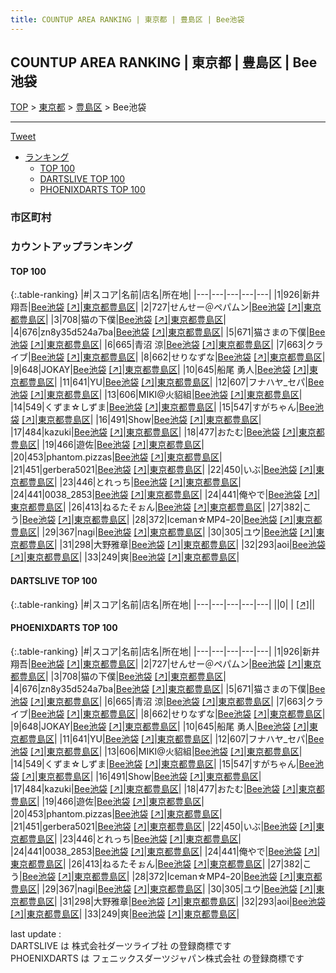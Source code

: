```yaml
---
title: COUNTUP AREA RANKING | 東京都 | 豊島区 | Bee池袋
---
```

## COUNTUP AREA RANKING | 東京都 | 豊島区 | Bee池袋

[TOP](/darts/rank/) > [東京都](/darts/rank/東京都/) > [豊島区](/darts/rank/東京都/豊島区/) > Bee池袋

___

<a href="https://twitter.com/share?ref_src=twsrc%5Etfw" data-text="COUNTUP AREA RANKING | 東京都豊島区Bee池袋" class="twitter-share-button" data-hashtags="DARTSLIVE,PHOENIXDARTS,darts,ダーツ" data-show-count="false">Tweet</a>

* [ランキング](#カウントアップランキング)
    * [TOP 100](#top-100)
    * [DARTSLIVE TOP 100](#dartslive-top-100)
    * [PHOENIXDARTS TOP 100](#phoenixdarts-top-100)

### 市区町村

<ul>

</ul>

### カウントアップランキング

#### TOP 100



{:.table-ranking}
|#|スコア|名前|店名|所在地|
|---|---|---|---|---|
|1|926|<span class="rank-name-pd"><span class="pro-icon-pd"></span>新井　翔吾</span>|<a href="/darts/rank/shops/78257.html">Bee池袋</a> <a href="https://vs.phoenixdarts.com/jp/shop/shopDetailInfo/s_78257?s_seq=78257">[↗]</a>|<a href="/darts/rank/東京都/豊島区">東京都豊島区</a>|
|2|727|<span class="rank-name-pd">せんせー＠ペパムン</span>|<a href="/darts/rank/shops/78257.html">Bee池袋</a> <a href="https://vs.phoenixdarts.com/jp/shop/shopDetailInfo/s_78257?s_seq=78257">[↗]</a>|<a href="/darts/rank/東京都/豊島区">東京都豊島区</a>|
|3|708|<span class="rank-name-pd">猫の下僕</span>|<a href="/darts/rank/shops/78257.html">Bee池袋</a> <a href="https://vs.phoenixdarts.com/jp/shop/shopDetailInfo/s_78257?s_seq=78257">[↗]</a>|<a href="/darts/rank/東京都/豊島区">東京都豊島区</a>|
|4|676|<span class="rank-name-pd">zn8y35d524a7ba</span>|<a href="/darts/rank/shops/78257.html">Bee池袋</a> <a href="https://vs.phoenixdarts.com/jp/shop/shopDetailInfo/s_78257?s_seq=78257">[↗]</a>|<a href="/darts/rank/東京都/豊島区">東京都豊島区</a>|
|5|671|<span class="rank-name-pd">猫さまの下僕</span>|<a href="/darts/rank/shops/78257.html">Bee池袋</a> <a href="https://vs.phoenixdarts.com/jp/shop/shopDetailInfo/s_78257?s_seq=78257">[↗]</a>|<a href="/darts/rank/東京都/豊島区">東京都豊島区</a>|
|6|665|<span class="rank-name-pd">青沼 涼</span>|<a href="/darts/rank/shops/78257.html">Bee池袋</a> <a href="https://vs.phoenixdarts.com/jp/shop/shopDetailInfo/s_78257?s_seq=78257">[↗]</a>|<a href="/darts/rank/東京都/豊島区">東京都豊島区</a>|
|7|663|<span class="rank-name-pd">クライブ</span>|<a href="/darts/rank/shops/78257.html">Bee池袋</a> <a href="https://vs.phoenixdarts.com/jp/shop/shopDetailInfo/s_78257?s_seq=78257">[↗]</a>|<a href="/darts/rank/東京都/豊島区">東京都豊島区</a>|
|8|662|<span class="rank-name-pd">せりなずな</span>|<a href="/darts/rank/shops/78257.html">Bee池袋</a> <a href="https://vs.phoenixdarts.com/jp/shop/shopDetailInfo/s_78257?s_seq=78257">[↗]</a>|<a href="/darts/rank/東京都/豊島区">東京都豊島区</a>|
|9|648|<span class="rank-name-pd">JOKAY</span>|<a href="/darts/rank/shops/78257.html">Bee池袋</a> <a href="https://vs.phoenixdarts.com/jp/shop/shopDetailInfo/s_78257?s_seq=78257">[↗]</a>|<a href="/darts/rank/東京都/豊島区">東京都豊島区</a>|
|10|645|<span class="rank-name-pd">船尾 勇人</span>|<a href="/darts/rank/shops/78257.html">Bee池袋</a> <a href="https://vs.phoenixdarts.com/jp/shop/shopDetailInfo/s_78257?s_seq=78257">[↗]</a>|<a href="/darts/rank/東京都/豊島区">東京都豊島区</a>|
|11|641|<span class="rank-name-pd">YU</span>|<a href="/darts/rank/shops/78257.html">Bee池袋</a> <a href="https://vs.phoenixdarts.com/jp/shop/shopDetailInfo/s_78257?s_seq=78257">[↗]</a>|<a href="/darts/rank/東京都/豊島区">東京都豊島区</a>|
|12|607|<span class="rank-name-pd">フナハヤ_セパ</span>|<a href="/darts/rank/shops/78257.html">Bee池袋</a> <a href="https://vs.phoenixdarts.com/jp/shop/shopDetailInfo/s_78257?s_seq=78257">[↗]</a>|<a href="/darts/rank/東京都/豊島区">東京都豊島区</a>|
|13|606|<span class="rank-name-pd">MIKI@火貂組</span>|<a href="/darts/rank/shops/78257.html">Bee池袋</a> <a href="https://vs.phoenixdarts.com/jp/shop/shopDetailInfo/s_78257?s_seq=78257">[↗]</a>|<a href="/darts/rank/東京都/豊島区">東京都豊島区</a>|
|14|549|<span class="rank-name-pd">くずま☆しずま</span>|<a href="/darts/rank/shops/78257.html">Bee池袋</a> <a href="https://vs.phoenixdarts.com/jp/shop/shopDetailInfo/s_78257?s_seq=78257">[↗]</a>|<a href="/darts/rank/東京都/豊島区">東京都豊島区</a>|
|15|547|<span class="rank-name-pd">すがちゃん</span>|<a href="/darts/rank/shops/78257.html">Bee池袋</a> <a href="https://vs.phoenixdarts.com/jp/shop/shopDetailInfo/s_78257?s_seq=78257">[↗]</a>|<a href="/darts/rank/東京都/豊島区">東京都豊島区</a>|
|16|491|<span class="rank-name-pd">Show</span>|<a href="/darts/rank/shops/78257.html">Bee池袋</a> <a href="https://vs.phoenixdarts.com/jp/shop/shopDetailInfo/s_78257?s_seq=78257">[↗]</a>|<a href="/darts/rank/東京都/豊島区">東京都豊島区</a>|
|17|484|<span class="rank-name-pd">kazuki</span>|<a href="/darts/rank/shops/78257.html">Bee池袋</a> <a href="https://vs.phoenixdarts.com/jp/shop/shopDetailInfo/s_78257?s_seq=78257">[↗]</a>|<a href="/darts/rank/東京都/豊島区">東京都豊島区</a>|
|18|477|<span class="rank-name-pd">おたむ</span>|<a href="/darts/rank/shops/78257.html">Bee池袋</a> <a href="https://vs.phoenixdarts.com/jp/shop/shopDetailInfo/s_78257?s_seq=78257">[↗]</a>|<a href="/darts/rank/東京都/豊島区">東京都豊島区</a>|
|19|466|<span class="rank-name-pd">遊佐</span>|<a href="/darts/rank/shops/78257.html">Bee池袋</a> <a href="https://vs.phoenixdarts.com/jp/shop/shopDetailInfo/s_78257?s_seq=78257">[↗]</a>|<a href="/darts/rank/東京都/豊島区">東京都豊島区</a>|
|20|453|<span class="rank-name-pd">phantom.pizzas</span>|<a href="/darts/rank/shops/78257.html">Bee池袋</a> <a href="https://vs.phoenixdarts.com/jp/shop/shopDetailInfo/s_78257?s_seq=78257">[↗]</a>|<a href="/darts/rank/東京都/豊島区">東京都豊島区</a>|
|21|451|<span class="rank-name-pd">gerbera5021</span>|<a href="/darts/rank/shops/78257.html">Bee池袋</a> <a href="https://vs.phoenixdarts.com/jp/shop/shopDetailInfo/s_78257?s_seq=78257">[↗]</a>|<a href="/darts/rank/東京都/豊島区">東京都豊島区</a>|
|22|450|<span class="rank-name-pd">いぶ</span>|<a href="/darts/rank/shops/78257.html">Bee池袋</a> <a href="https://vs.phoenixdarts.com/jp/shop/shopDetailInfo/s_78257?s_seq=78257">[↗]</a>|<a href="/darts/rank/東京都/豊島区">東京都豊島区</a>|
|23|446|<span class="rank-name-pd">とれっち</span>|<a href="/darts/rank/shops/78257.html">Bee池袋</a> <a href="https://vs.phoenixdarts.com/jp/shop/shopDetailInfo/s_78257?s_seq=78257">[↗]</a>|<a href="/darts/rank/東京都/豊島区">東京都豊島区</a>|
|24|441|<span class="rank-name-pd">0038_2853</span>|<a href="/darts/rank/shops/78257.html">Bee池袋</a> <a href="https://vs.phoenixdarts.com/jp/shop/shopDetailInfo/s_78257?s_seq=78257">[↗]</a>|<a href="/darts/rank/東京都/豊島区">東京都豊島区</a>|
|24|441|<span class="rank-name-pd">俺やで</span>|<a href="/darts/rank/shops/78257.html">Bee池袋</a> <a href="https://vs.phoenixdarts.com/jp/shop/shopDetailInfo/s_78257?s_seq=78257">[↗]</a>|<a href="/darts/rank/東京都/豊島区">東京都豊島区</a>|
|26|413|<span class="rank-name-pd">ねるたそぉん</span>|<a href="/darts/rank/shops/78257.html">Bee池袋</a> <a href="https://vs.phoenixdarts.com/jp/shop/shopDetailInfo/s_78257?s_seq=78257">[↗]</a>|<a href="/darts/rank/東京都/豊島区">東京都豊島区</a>|
|27|382|<span class="rank-name-pd">こう</span>|<a href="/darts/rank/shops/78257.html">Bee池袋</a> <a href="https://vs.phoenixdarts.com/jp/shop/shopDetailInfo/s_78257?s_seq=78257">[↗]</a>|<a href="/darts/rank/東京都/豊島区">東京都豊島区</a>|
|28|372|<span class="rank-name-pd">Iceman☆MP4ｰ20</span>|<a href="/darts/rank/shops/78257.html">Bee池袋</a> <a href="https://vs.phoenixdarts.com/jp/shop/shopDetailInfo/s_78257?s_seq=78257">[↗]</a>|<a href="/darts/rank/東京都/豊島区">東京都豊島区</a>|
|29|367|<span class="rank-name-pd">nagi</span>|<a href="/darts/rank/shops/78257.html">Bee池袋</a> <a href="https://vs.phoenixdarts.com/jp/shop/shopDetailInfo/s_78257?s_seq=78257">[↗]</a>|<a href="/darts/rank/東京都/豊島区">東京都豊島区</a>|
|30|305|<span class="rank-name-pd">ユウ</span>|<a href="/darts/rank/shops/78257.html">Bee池袋</a> <a href="https://vs.phoenixdarts.com/jp/shop/shopDetailInfo/s_78257?s_seq=78257">[↗]</a>|<a href="/darts/rank/東京都/豊島区">東京都豊島区</a>|
|31|298|<span class="rank-name-pd">大野雅章</span>|<a href="/darts/rank/shops/78257.html">Bee池袋</a> <a href="https://vs.phoenixdarts.com/jp/shop/shopDetailInfo/s_78257?s_seq=78257">[↗]</a>|<a href="/darts/rank/東京都/豊島区">東京都豊島区</a>|
|32|293|<span class="rank-name-pd">aoi</span>|<a href="/darts/rank/shops/78257.html">Bee池袋</a> <a href="https://vs.phoenixdarts.com/jp/shop/shopDetailInfo/s_78257?s_seq=78257">[↗]</a>|<a href="/darts/rank/東京都/豊島区">東京都豊島区</a>|
|33|249|<span class="rank-name-pd">爽</span>|<a href="/darts/rank/shops/78257.html">Bee池袋</a> <a href="https://vs.phoenixdarts.com/jp/shop/shopDetailInfo/s_78257?s_seq=78257">[↗]</a>|<a href="/darts/rank/東京都/豊島区">東京都豊島区</a>|


#### DARTSLIVE TOP 100



{:.table-ranking}
|#|スコア|名前|店名|所在地|
|---|---|---|---|---|
||0|<span class="rank-name-dl"> </span>|<a href="/darts/rank/shops/.html"></a> <a href="">[↗]</a>|<a href="/darts/rank//"></a>|


#### PHOENIXDARTS TOP 100



{:.table-ranking}
|#|スコア|名前|店名|所在地|
|---|---|---|---|---|
|1|926|<span class="rank-name-pd"><span class="pro-icon-pd"></span>新井　翔吾</span>|<a href="/darts/rank/shops/78257.html">Bee池袋</a> <a href="https://vs.phoenixdarts.com/jp/shop/shopDetailInfo/s_78257?s_seq=78257">[↗]</a>|<a href="/darts/rank/東京都/豊島区">東京都豊島区</a>|
|2|727|<span class="rank-name-pd">せんせー＠ペパムン</span>|<a href="/darts/rank/shops/78257.html">Bee池袋</a> <a href="https://vs.phoenixdarts.com/jp/shop/shopDetailInfo/s_78257?s_seq=78257">[↗]</a>|<a href="/darts/rank/東京都/豊島区">東京都豊島区</a>|
|3|708|<span class="rank-name-pd">猫の下僕</span>|<a href="/darts/rank/shops/78257.html">Bee池袋</a> <a href="https://vs.phoenixdarts.com/jp/shop/shopDetailInfo/s_78257?s_seq=78257">[↗]</a>|<a href="/darts/rank/東京都/豊島区">東京都豊島区</a>|
|4|676|<span class="rank-name-pd">zn8y35d524a7ba</span>|<a href="/darts/rank/shops/78257.html">Bee池袋</a> <a href="https://vs.phoenixdarts.com/jp/shop/shopDetailInfo/s_78257?s_seq=78257">[↗]</a>|<a href="/darts/rank/東京都/豊島区">東京都豊島区</a>|
|5|671|<span class="rank-name-pd">猫さまの下僕</span>|<a href="/darts/rank/shops/78257.html">Bee池袋</a> <a href="https://vs.phoenixdarts.com/jp/shop/shopDetailInfo/s_78257?s_seq=78257">[↗]</a>|<a href="/darts/rank/東京都/豊島区">東京都豊島区</a>|
|6|665|<span class="rank-name-pd">青沼 涼</span>|<a href="/darts/rank/shops/78257.html">Bee池袋</a> <a href="https://vs.phoenixdarts.com/jp/shop/shopDetailInfo/s_78257?s_seq=78257">[↗]</a>|<a href="/darts/rank/東京都/豊島区">東京都豊島区</a>|
|7|663|<span class="rank-name-pd">クライブ</span>|<a href="/darts/rank/shops/78257.html">Bee池袋</a> <a href="https://vs.phoenixdarts.com/jp/shop/shopDetailInfo/s_78257?s_seq=78257">[↗]</a>|<a href="/darts/rank/東京都/豊島区">東京都豊島区</a>|
|8|662|<span class="rank-name-pd">せりなずな</span>|<a href="/darts/rank/shops/78257.html">Bee池袋</a> <a href="https://vs.phoenixdarts.com/jp/shop/shopDetailInfo/s_78257?s_seq=78257">[↗]</a>|<a href="/darts/rank/東京都/豊島区">東京都豊島区</a>|
|9|648|<span class="rank-name-pd">JOKAY</span>|<a href="/darts/rank/shops/78257.html">Bee池袋</a> <a href="https://vs.phoenixdarts.com/jp/shop/shopDetailInfo/s_78257?s_seq=78257">[↗]</a>|<a href="/darts/rank/東京都/豊島区">東京都豊島区</a>|
|10|645|<span class="rank-name-pd">船尾 勇人</span>|<a href="/darts/rank/shops/78257.html">Bee池袋</a> <a href="https://vs.phoenixdarts.com/jp/shop/shopDetailInfo/s_78257?s_seq=78257">[↗]</a>|<a href="/darts/rank/東京都/豊島区">東京都豊島区</a>|
|11|641|<span class="rank-name-pd">YU</span>|<a href="/darts/rank/shops/78257.html">Bee池袋</a> <a href="https://vs.phoenixdarts.com/jp/shop/shopDetailInfo/s_78257?s_seq=78257">[↗]</a>|<a href="/darts/rank/東京都/豊島区">東京都豊島区</a>|
|12|607|<span class="rank-name-pd">フナハヤ_セパ</span>|<a href="/darts/rank/shops/78257.html">Bee池袋</a> <a href="https://vs.phoenixdarts.com/jp/shop/shopDetailInfo/s_78257?s_seq=78257">[↗]</a>|<a href="/darts/rank/東京都/豊島区">東京都豊島区</a>|
|13|606|<span class="rank-name-pd">MIKI@火貂組</span>|<a href="/darts/rank/shops/78257.html">Bee池袋</a> <a href="https://vs.phoenixdarts.com/jp/shop/shopDetailInfo/s_78257?s_seq=78257">[↗]</a>|<a href="/darts/rank/東京都/豊島区">東京都豊島区</a>|
|14|549|<span class="rank-name-pd">くずま☆しずま</span>|<a href="/darts/rank/shops/78257.html">Bee池袋</a> <a href="https://vs.phoenixdarts.com/jp/shop/shopDetailInfo/s_78257?s_seq=78257">[↗]</a>|<a href="/darts/rank/東京都/豊島区">東京都豊島区</a>|
|15|547|<span class="rank-name-pd">すがちゃん</span>|<a href="/darts/rank/shops/78257.html">Bee池袋</a> <a href="https://vs.phoenixdarts.com/jp/shop/shopDetailInfo/s_78257?s_seq=78257">[↗]</a>|<a href="/darts/rank/東京都/豊島区">東京都豊島区</a>|
|16|491|<span class="rank-name-pd">Show</span>|<a href="/darts/rank/shops/78257.html">Bee池袋</a> <a href="https://vs.phoenixdarts.com/jp/shop/shopDetailInfo/s_78257?s_seq=78257">[↗]</a>|<a href="/darts/rank/東京都/豊島区">東京都豊島区</a>|
|17|484|<span class="rank-name-pd">kazuki</span>|<a href="/darts/rank/shops/78257.html">Bee池袋</a> <a href="https://vs.phoenixdarts.com/jp/shop/shopDetailInfo/s_78257?s_seq=78257">[↗]</a>|<a href="/darts/rank/東京都/豊島区">東京都豊島区</a>|
|18|477|<span class="rank-name-pd">おたむ</span>|<a href="/darts/rank/shops/78257.html">Bee池袋</a> <a href="https://vs.phoenixdarts.com/jp/shop/shopDetailInfo/s_78257?s_seq=78257">[↗]</a>|<a href="/darts/rank/東京都/豊島区">東京都豊島区</a>|
|19|466|<span class="rank-name-pd">遊佐</span>|<a href="/darts/rank/shops/78257.html">Bee池袋</a> <a href="https://vs.phoenixdarts.com/jp/shop/shopDetailInfo/s_78257?s_seq=78257">[↗]</a>|<a href="/darts/rank/東京都/豊島区">東京都豊島区</a>|
|20|453|<span class="rank-name-pd">phantom.pizzas</span>|<a href="/darts/rank/shops/78257.html">Bee池袋</a> <a href="https://vs.phoenixdarts.com/jp/shop/shopDetailInfo/s_78257?s_seq=78257">[↗]</a>|<a href="/darts/rank/東京都/豊島区">東京都豊島区</a>|
|21|451|<span class="rank-name-pd">gerbera5021</span>|<a href="/darts/rank/shops/78257.html">Bee池袋</a> <a href="https://vs.phoenixdarts.com/jp/shop/shopDetailInfo/s_78257?s_seq=78257">[↗]</a>|<a href="/darts/rank/東京都/豊島区">東京都豊島区</a>|
|22|450|<span class="rank-name-pd">いぶ</span>|<a href="/darts/rank/shops/78257.html">Bee池袋</a> <a href="https://vs.phoenixdarts.com/jp/shop/shopDetailInfo/s_78257?s_seq=78257">[↗]</a>|<a href="/darts/rank/東京都/豊島区">東京都豊島区</a>|
|23|446|<span class="rank-name-pd">とれっち</span>|<a href="/darts/rank/shops/78257.html">Bee池袋</a> <a href="https://vs.phoenixdarts.com/jp/shop/shopDetailInfo/s_78257?s_seq=78257">[↗]</a>|<a href="/darts/rank/東京都/豊島区">東京都豊島区</a>|
|24|441|<span class="rank-name-pd">0038_2853</span>|<a href="/darts/rank/shops/78257.html">Bee池袋</a> <a href="https://vs.phoenixdarts.com/jp/shop/shopDetailInfo/s_78257?s_seq=78257">[↗]</a>|<a href="/darts/rank/東京都/豊島区">東京都豊島区</a>|
|24|441|<span class="rank-name-pd">俺やで</span>|<a href="/darts/rank/shops/78257.html">Bee池袋</a> <a href="https://vs.phoenixdarts.com/jp/shop/shopDetailInfo/s_78257?s_seq=78257">[↗]</a>|<a href="/darts/rank/東京都/豊島区">東京都豊島区</a>|
|26|413|<span class="rank-name-pd">ねるたそぉん</span>|<a href="/darts/rank/shops/78257.html">Bee池袋</a> <a href="https://vs.phoenixdarts.com/jp/shop/shopDetailInfo/s_78257?s_seq=78257">[↗]</a>|<a href="/darts/rank/東京都/豊島区">東京都豊島区</a>|
|27|382|<span class="rank-name-pd">こう</span>|<a href="/darts/rank/shops/78257.html">Bee池袋</a> <a href="https://vs.phoenixdarts.com/jp/shop/shopDetailInfo/s_78257?s_seq=78257">[↗]</a>|<a href="/darts/rank/東京都/豊島区">東京都豊島区</a>|
|28|372|<span class="rank-name-pd">Iceman☆MP4ｰ20</span>|<a href="/darts/rank/shops/78257.html">Bee池袋</a> <a href="https://vs.phoenixdarts.com/jp/shop/shopDetailInfo/s_78257?s_seq=78257">[↗]</a>|<a href="/darts/rank/東京都/豊島区">東京都豊島区</a>|
|29|367|<span class="rank-name-pd">nagi</span>|<a href="/darts/rank/shops/78257.html">Bee池袋</a> <a href="https://vs.phoenixdarts.com/jp/shop/shopDetailInfo/s_78257?s_seq=78257">[↗]</a>|<a href="/darts/rank/東京都/豊島区">東京都豊島区</a>|
|30|305|<span class="rank-name-pd">ユウ</span>|<a href="/darts/rank/shops/78257.html">Bee池袋</a> <a href="https://vs.phoenixdarts.com/jp/shop/shopDetailInfo/s_78257?s_seq=78257">[↗]</a>|<a href="/darts/rank/東京都/豊島区">東京都豊島区</a>|
|31|298|<span class="rank-name-pd">大野雅章</span>|<a href="/darts/rank/shops/78257.html">Bee池袋</a> <a href="https://vs.phoenixdarts.com/jp/shop/shopDetailInfo/s_78257?s_seq=78257">[↗]</a>|<a href="/darts/rank/東京都/豊島区">東京都豊島区</a>|
|32|293|<span class="rank-name-pd">aoi</span>|<a href="/darts/rank/shops/78257.html">Bee池袋</a> <a href="https://vs.phoenixdarts.com/jp/shop/shopDetailInfo/s_78257?s_seq=78257">[↗]</a>|<a href="/darts/rank/東京都/豊島区">東京都豊島区</a>|
|33|249|<span class="rank-name-pd">爽</span>|<a href="/darts/rank/shops/78257.html">Bee池袋</a> <a href="https://vs.phoenixdarts.com/jp/shop/shopDetailInfo/s_78257?s_seq=78257">[↗]</a>|<a href="/darts/rank/東京都/豊島区">東京都豊島区</a>|


<div class="footer border-top border-gray-light mt-5 pt-3 text-right text-gray">
    last update : <span style="font-weight: italic" id="foot_last_modified"></span><br />
    DARTSLIVE は 株式会社ダーツライブ社 の登録商標です<br />
    PHOENIXDARTS は フェニックスダーツジャパン株式会社 の登録商標です<br />
</div>

<script src="https://cdnjs.cloudflare.com/ajax/libs/jquery.tablesorter/2.31.3/js/jquery.tablesorter.min.js" integrity="sha512-qzgd5cYSZcosqpzpn7zF2ZId8f/8CHmFKZ8j7mU4OUXTNRd5g+ZHBPsgKEwoqxCtdQvExE5LprwwPAgoicguNg==" crossorigin="anonymous" referrerpolicy="no-referrer"></script>
<link rel="stylesheet" href="https://cdnjs.cloudflare.com/ajax/libs/jquery.tablesorter/2.31.3/css/theme.default.min.css" integrity="sha512-wghhOJkjQX0Lh3NSWvNKeZ0ZpNn+SPVXX1Qyc9OCaogADktxrBiBdKGDoqVUOyhStvMBmJQ8ZdMHiR3wuEq8+w==" crossorigin="anonymous" referrerpolicy="no-referrer" />
<script>
$(function() {
    $(".table-ranking").tablesorter({sortList:[[0, 0]]});
    $("#foot_last_modified").text(formatDate(new Date(document.lastModified), 'yyyy-MM-dd HH:mm:ss'));
});
</script>

<script async src="https://platform.twitter.com/widgets.js" charset="utf-8"></script>